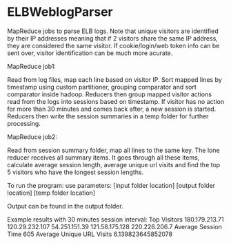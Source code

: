 # ELBWeblogParser

MapReduce jobs to parse ELB logs. Note that unique visitors are identified by their IP addresses meaning that if 2 visitors share the same IP address, they are considered the same visitor. If cookie/login/web token info can be sent over, visitor identification can be much more acurate.

MapReduce job1: 

Read from log files, map each line based on visitor IP. Sort mapped lines by timestamp using custom partitioner, grouping comparator and sort comparator inside hadoop.
Reducers then group mapped visitor actions read from the logs into sessions based on timestamp. 
If visitor has no action for more than 30 minutes and comes back after, a new session is started.
Reducers then write the session summaries in a temp folder for further processing.


MapReduce job2:

Read from session summary folder, map all lines to the same key.
The lone reducer receives all summary items. It goes through all these items, calculate average session length, average unique url visits and find the top 5 visitors who have the longest session lengths. 


To run the program:
use parameters: [input folder location] [output folder location] [temp folder location]

Output can be found in the output folder.

Example results with 30 minutes session interval:
Top Visitors    180.179.213.71 120.29.232.107 54.251.151.39 121.58.175.128 220.226.206.7 
Average Session Time    605
Average Unique URL Visits   6.139823645852078

